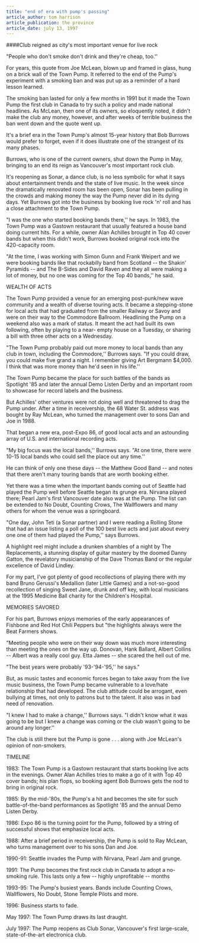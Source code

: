 ```yaml
---
title: "end of era with pump's passing"
article_author: tom harrison
article_publication: the province
article_date: july 13, 1997
---
```

####Club reigned as city's most important venue for live rock  
  
"People who don't smoke don't drink and they're cheap, too.''  
  
For years, this quote from Joe McLean, blown up and framed in glass, hung on a brick wall of the Town Pump. It referred to the end of the Pump's experiment with a smoking ban and was put up as a reminder of a hard lesson learned.  
  
The smoking ban lasted for only a few months in 1991 but it made the Town Pump the first club in Canada to try such a policy and made national headlines. As McLean, then one of its owners, so eloquently noted, it didn't make the club any money, however, and after weeks of terrible business the ban went down and the quote went up.  
  
It's a brief era in the Town Pump's almost 15-year history that Bob Burrows would prefer to forget, even if it does illustrate one of the strangest of its many phases.  
  
Burrows, who is one of the current owners, shut down the Pump in May, bringing to an end its reign as Vancouver's most important rock club.  
  
It's reopening as Sonar, a dance club, is no less symbolic for what it says about entertainment trends and the state of live music. In the week since the dramatically renovated room has been open, Sonar has been pulling in the crowds and making money the way the Pump never did in its dying days. Yet Burrows got into the business by booking live rock 'n' roll and has a close attachment to the Town Pump.  
  
"I was the one who started booking bands there,'' he says. In 1983, the Town Pump was a Gastown restaurant that usually featured a house band doing current hits. For a while, owner Alan Achilles brought in Top 40 cover bands but when this didn't work, Burrows booked original rock into the 420-capacity room.  
  
"At the time, I was working with Simon Gunn and Frank Weipert and we were booking bands like that rockabilly band from Scotland -- the Shakin' Pyramids -- and The B-Sides and David Raven and they all were making a lot of money, but no one was coming for the Top 40 bands,'' he said.  
  
WEALTH OF ACTS  
  
The Town Pump provided a venue for an emerging post-punk/new wave community and a wealth of diverse touring acts. It became a stepping-stone for local acts that had graduated from the smaller Railway or Savoy and were on their way to the Commodore Ballroom. Headlining the Pump on a weekend also was a mark of status. It meant the act had built its own following, often by playing to a near- empty house on a Tuesday, or sharing a bill with three other acts on a Wednesday.  
  
"The Town Pump probably paid out more money to local bands than any club in town, including the Commodore,'' Burrows says. "If you could draw, you could make five grand a night. I remember giving Art Bergmann $4,000. I think that was more money than he'd seen in his life.''  
  
The Town Pump became the place for such battles of the bands as Spotlight '85 and later the annual Demo Listen Derby and an important room to showcase for record labels and the business.  
  
But Achilles' other ventures were not doing well and threatened to drag the Pump under. After a time in receivership, the 68 Water St. address was bought by Ray McLean, who turned the management over to sons Dan and Joe in 1988.  
  
That began a new era, post-Expo 86, of good local acts and an astounding array of U.S. and international recording acts.  
  
"My big focus was the local bands,'' Burrows says. "At one time, there were 10-15 local bands who could sell the place out any time.''  
  
He can think of only one these days -- the Matthew Good Band -- and notes that there aren't many touring bands that are worth booking either.  
  
Yet there was a time when the important bands coming out of Seattle had played the Pump well before Seattle began its grunge era. Nirvana played there; Pearl Jam's first Vancouver date also was at the Pump. The list can be extended to No Doubt, Counting Crows, The Wallflowers and many others for whom the venue was a springboard.  
  
"One day, John Teti (a Sonar partner) and I were reading a Rolling Stone that had an issue listing a poll of the 100 best live acts and just about every one one of them had played the Pump,'' says Burrows.  
  
A highlight reel might include a drunken shambles of a night by The Replacements, a stunning display of guitar mastery by the doomed Danny Gatton, the revelatory musicianship of the Dave Thomas Band or the regular excellence of David Lindley.  
  
For my part, I've got plenty of good recollections of playing there with my band Bruno Gerussi's Medallion (later Little Games) and a not-so-good recollection of singing Sweet Jane, drunk and off key, with local musicians at the 1995 Medicine Ball charity for the Children's Hospital.  
  
MEMORIES SAVORED  
  
For his part, Burrows enjoys memories of the early appearances of Fishbone and Red Hot Chili Peppers but "the highlights always were the Beat Farmers shows.  
  
"Meeting people who were on their way down was much more interesting than meeting the ones on the way up. Donovan, Hank Ballard, Albert Collins -- Albert was a really cool guy. Etta James -- she scared the hell out of me.  
  
"The best years were probably '93-'94-'95,'' he says."  
  
But, as music tastes and economic forces began to take away from the live music business, the Town Pump became vulnerable to a love/hate relationship that had developed. The club attitude could be arrogant, even bullying at times, not only to patrons but to the talent. It also was in bad need of renovation.  
  
"I knew I had to make a change,'' Burrows says. "I didn't know what it was going to be but I knew a change was coming or the club wasn't going to be around any longer.''  
  
The club is still there but the Pump is gone . . . along with Joe McLean's opinion of non-smokers.  
  
TIMELINE  
  
1983: The Town Pump is a Gastown restaurant that starts booking live acts in the evenings. Owner Alan Achilles tries to make a go of it with Top 40 cover bands; his plan flops, so booking agent Bob Burrows gets the nod to bring in original rock.  
  
1985: By the mid-'80s, the Pump's a hit and becomes the site for such battle-of-the-band performances as Spotlight '85 and the annual Demo Listen Derby.  
  
1986: Expo 86 is the turning point for the Pump, followed by a string of successful shows that emphasize local acts.  
  
1988: After a brief period in receivership, the Pump is sold to Ray McLean, who turns management over to his sons Dan and Joe.  
  
1990-91: Seattle invades the Pump with Nirvana, Pearl Jam and grunge.  
  
1991: The Pump becomes the first rock club in Canada to adopt a no-smoking rule. This lasts only a few -- highly unprofitable -- months  
  
1993-95: The Pump's busiest years. Bands include Counting Crows, Wallflowers, No Doubt, Stone Temple Pilots and more.  
  
1996: Business starts to fade.  
  
May 1997: The Town Pump draws its last draught.  
  
July 1997: The Pump reopens as Club Sonar, Vancouver's first large-scale, state-of-the-art electronica club.  
